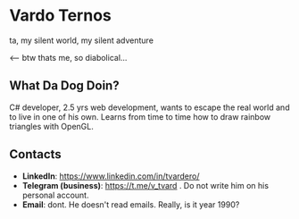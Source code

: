 # Vardo Ternos

ta, my silent world, my silent adventure

<-- btw thats me, so diabolical...

## What Da Dog Doin?

C# developer, 2.5 yrs web development, wants to escape the real world and to live in one of his own.
Learns from time to time how to draw rainbow triangles with OpenGL.

## Contacts

- **LinkedIn**: https://www.linkedin.com/in/tvardero/
- **Telegram (business)**: https://t.me/v_tvard . Do not write him on his personal account.
- **Email**: dont. He doesn't read emails. Really, is it year 1990?

